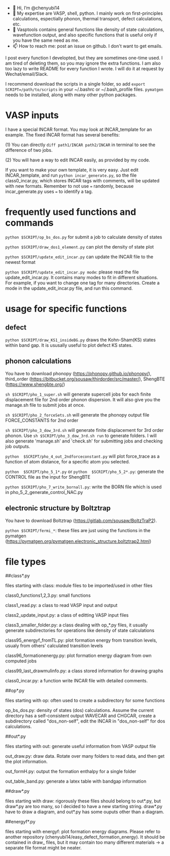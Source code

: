 - 👋 Hi, I’m @chenyubi14
- 👀 My expertise are VASP, shell, python. I mainly work on first-principles calculations, espectially phonon, thermal transport, defect calculations, etc.
- 🌱 Vasptools contains general functions like density of state calculations, wavefunction output, and also specific functions that is useful only if you have the same need as me.
- 📫 How to reach me: post an issue on github. I don't want to get emails.

<!---
chenyubi14/chenyubi14 is a ✨ special ✨ repository because its `README.md` (this file) appears on your GitHub profile.
You can click the Preview link to take a look at your changes.
--->

I post every function I developted, but they are sometimes one-time used. I am tired of deleting them, so you may ignore the extra functions. I am also too lazy to write README for every function I wrote. I will do it at request by Wechat/email/Slack.

I recommend download the scripts in a single folder, so add `export SCRIPT=/path/to/scripts` in your ~/.bashrc or ~/.bash_profile files. `pymatgen` needs to be installed, along with many other python packages.

# VASP inputs
I have a special INCAR format. You may look at INCAR_template for an example. The fixed INCAR format has several benefits: 

(1) You can directly `diff path1/INCAR path2/INCAR` in terminal to see the difference of two jobs.

(2) You will have a way to edit INCAR easily, as provided by my code.

If you want to make your own template, it is very easy. Just edit INCAR_template, and run `python incar_generate.py`, so the file class0_incar.py, which stores INCAR tags with comments, will be updated with new formats. Remember to not use `=` randomly, because incar_generate.py uses `=` to identify a tag.

# frequently used functions and commands

`python $SCRIPT/op_bs_dos.py` for submit a job to calculate density of states

`python $SCRIPT/draw_dos1_element.py` can plot the density of state plot

`python $SCRIPT/update_edit_incar.py` can update the INCAR file to the newest format

`python $SCRIPT/update_edit_incar.py mode`: please read the file update_edit_incar.py. It contains many modes to fit in different situations. 
For example, if you want to change one tag for many directories. Create a mode in the update_edit_incar.py file, and run this command.

# usage for specific functions
## defect
`python $SCRIPT/draw_KS1_insideBG.py` draws the Kohn-Sham(KS) states within band gap. It is ususally useful to plot defect KS states.
## phonon calculations 
You have to download phonopy (https://phonopy.github.io/phonopy/), third_order (https://bitbucket.org/sousaw/thirdorder/src/master/), ShengBTE (https://www.shengbte.org/)

`sh $SCRIPT/pho_1_super.sh` will generate supercell jobs for each finite displacement file for 2nd order phonon dispersion. It will also give you the manage.sh file to submit jobs at once.

`sh $SCRIPT/pho_2_forceSets.sh` will generate the phonopy output file FORCE_CONSTANTS for 2nd order

`sh $SCRIPT/pho_3_dow_3rd.sh` will generate finite displacement for 3rd order phonon. Use `sh $SCRIPT/pho_3_dow_3rd.sh run` to generate folders.  I will also generate 'manage.sh' and 'check.sh' for submitting jobs and checking job outputs.

`python  $SCRIPT/pho_4_out_2ndforceconstant.py` will plot force_trace as a function of atom distance, for a specific atom you selected.

`python  $SCRIPT/pho_5_1*.py` or `python  $SCRIPT/pho_5_2*.py`: generate the CONTROL file as the input for ShengBTE

`python $SCRIPT/pho_7_write_bornall.py`: write the BORN file which is used in pho_5_2_generate_control_NAC.py

## electronic structure by Boltztrap
You have to download Boltztrap (https://gitlab.com/sousaw/BoltzTraP2).

`python $SCRIPT/fermi_*`: these files are just using the functions in the pymatgen (https://pymatgen.org/pymatgen.electronic_structure.boltztrap2.html)


# file types

##class*.py 

files starting with class: module files to be imported/used in other files

  class0_functions1,2,3.py: small functions

  class1_read.py: a class to read VASP input and output

  class2_update_input.py: a class of editting VASP input files

  class3_smaller_folder.py: a class dealing with op_*.py files, it usually generate subdirectories for operations like density of state calculations

  class95_energyf_fromTL.py: plot formation energy from transition levels, usualy from others' calculated transition levels

  class96_formationenergy.py: plot formation energy diagram from own computed jobs

  class99_last_drawmulinfo.py: a class stored information for drawing graphs

  class0_incar.py: a function write INCAR file with detailed comments.


##op*.py 

files starting with op: often used to create a subdirectory for some functions

  op_bs_dos.py: density of states (dos) calculations. Assume the current directory has a self-consistent output WAVECAR and CHGCAR, create a subdirectory called "dos_non-self", edit the INCAR in "dos_non-self" for dos calculations.


##out*.py 

files starting with out: generate useful information from VASP output file

  out_draw.py: draw data. Rotate over many folders to read data, and then get the plot information.

  out_formH.py: output the formation enthalpy for a single folder

  out_table_band.py: generate a latex table with bandgap information


##draw*.py

files starting with draw: rigorously these files should belong to out*.py, but draw*.py are too many, so I decided to have a new starting string. draw*.py have to draw a diagram, and out*.py has some ouputs other than a diagram.


##energyf*.py

files starting with energyf: plot formation energy diagrams. Please refer to another repository (chenyubi14/easy_defect_formation_energy). It should be contained in draw_ files, but it may contain too many different materials -> a separate file format might be neater.
